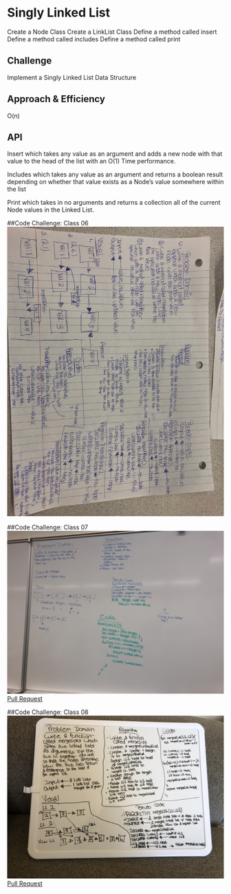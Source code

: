 # Singly Linked List
Create a Node Class
Create a LinkList Class
Define a method called insert
Define a method called includes
Define a method called print

## Challenge
Implement a Singly Linked List Data Structure

## Approach & Efficiency
O(n)

## API
Insert which takes any value as an argument and adds a new node with that value to the head of the list with an O(1) Time performance.

Includes which takes any value as an argument and returns a boolean result depending on whether that value exists as a Node’s value somewhere within the list

Print which takes in no arguments and returns a collection all of the current Node values in the Linked List.

##Code Challenge: Class 06
  ![WhiteBoard 6](./assets/whiteboard-6.jpg)


##Code Challenge: Class 07
  ![WhiteBoard 7](./assets/whiteboard-7.JPG)
  [Pull Request](https://github.com/TRose2014/data-structures-and-algorithms/compare/ll_kth_from_end?expand=1)

  ##Code Challenge: Class 08
  ![WhiteBoard 8](./assets/whiteboard-cc-8.JPG)
  [Pull Request](https://github.com/TRose2014/data-structures-and-algorithms/pull/37)
